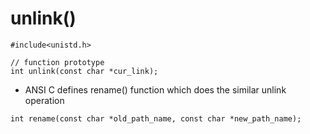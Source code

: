 # unlink()
```
#include<unistd.h>

// function prototype
int unlink(const char *cur_link);
```

- ANSI C defines rename() function which does the similar unlink operation

`int rename(const char *old_path_name, const char *new_path_name);`
